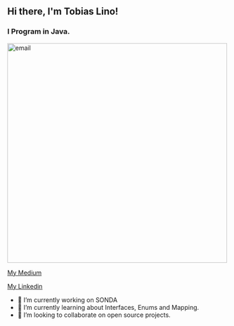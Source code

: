 ## Hi there, I'm Tobias Lino!

### I Program in Java.

<img src="https://user-images.githubusercontent.com/50988433/88834248-f0ed8e80-d1a9-11ea-9a00-9fe9c79e1c2f.png" alt="email" width="500"/>

[My Medium](https://medium.com/@tobias.lino)

[My Linkedin](https://www.linkedin.com/in/tobiaslino)

- 🔭 I’m currently working on SONDA
- 🌱 I’m currently learning about Interfaces, Enums and Mapping.
- 👯 I’m looking to collaborate on open source projects.
